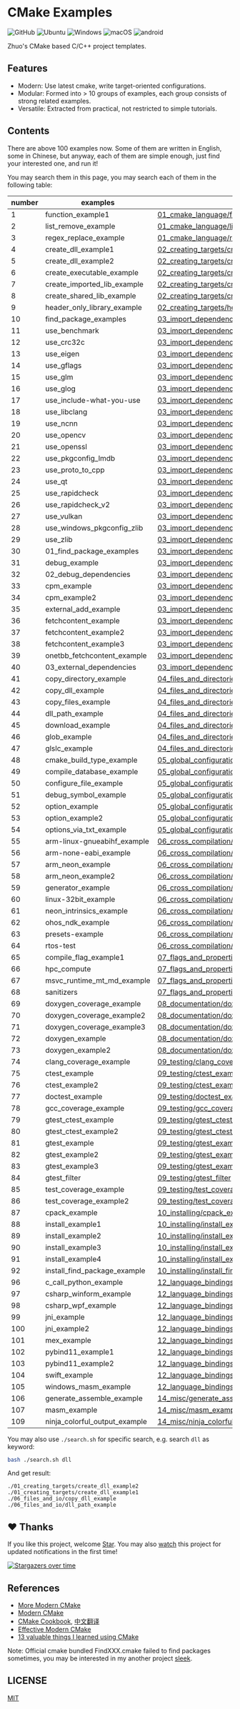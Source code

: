 # CMake Examples

<img alt="GitHub" src="https://img.shields.io/github/license/zchrissirhcz/cmake_examples"> ![Ubuntu](https://img.shields.io/badge/Ubuntu-333333?style=flat&logo=ubuntu) ![Windows](https://img.shields.io/badge/Windows-333333?style=flat&logo=windows&logoColor=blue) ![macOS](https://img.shields.io/badge/-macOS-333333?style=flat&logo=apple) ![android](https://img.shields.io/badge/-Android-333333?style=flat&logo=Android)

Zhuo's CMake based C/C++ project templates.

## Features
- Modern:    Use latest cmake, write target-oriented configurations.
- Modular:   Formed into > 10 groups of examples, each group consists of strong related examples.
- Versatile: Extracted from practical, not restricted to simple tutorials.

## Contents
There are above 100 examples now. Some of them are written in English, some in Chinese, but anyway, each of them are simple enough, just find your interested one, and run it!

You may search them in this page, you may search each of them in the following table:

| number | examples | directory |
| ------ | -------- | --------- |
| 1 | function_example1 | [01_cmake_language/function_example1](01_cmake_language/function_example1) |
| 2 | list_remove_example | [01_cmake_language/list_remove_example](01_cmake_language/list_remove_example) |
| 3 | regex_replace_example | [01_cmake_language/regex_replace_example](01_cmake_language/regex_replace_example) |
| 4 | create_dll_example1 | [02_creating_targets/create_dll_example1](02_creating_targets/create_dll_example1) |
| 5 | create_dll_example2 | [02_creating_targets/create_dll_example2](02_creating_targets/create_dll_example2) |
| 6 | create_executable_example | [02_creating_targets/create_executable_example](02_creating_targets/create_executable_example) |
| 7 | create_imported_lib_example | [02_creating_targets/create_imported_lib_example](02_creating_targets/create_imported_lib_example) |
| 8 | create_shared_lib_example | [02_creating_targets/create_shared_lib_example](02_creating_targets/create_shared_lib_example) |
| 9 | header_only_library_example | [02_creating_targets/header_only_library_example](02_creating_targets/header_only_library_example) |
| 10 | find_package_examples | [03_import_dependencies/01_find_package_examples/find_package_examples](03_import_dependencies/01_find_package_examples/find_package_examples) |
| 11 | use_benchmark | [03_import_dependencies/01_find_package_examples/use_benchmark](03_import_dependencies/01_find_package_examples/use_benchmark) |
| 12 | use_crc32c | [03_import_dependencies/01_find_package_examples/use_crc32c](03_import_dependencies/01_find_package_examples/use_crc32c) |
| 13 | use_eigen | [03_import_dependencies/01_find_package_examples/use_eigen](03_import_dependencies/01_find_package_examples/use_eigen) |
| 14 | use_gflags | [03_import_dependencies/01_find_package_examples/use_gflags](03_import_dependencies/01_find_package_examples/use_gflags) |
| 15 | use_glm | [03_import_dependencies/01_find_package_examples/use_glm](03_import_dependencies/01_find_package_examples/use_glm) |
| 16 | use_glog | [03_import_dependencies/01_find_package_examples/use_glog](03_import_dependencies/01_find_package_examples/use_glog) |
| 17 | use_include-what-you-use | [03_import_dependencies/01_find_package_examples/use_include-what-you-use](03_import_dependencies/01_find_package_examples/use_include-what-you-use) |
| 18 | use_libclang | [03_import_dependencies/01_find_package_examples/use_libclang](03_import_dependencies/01_find_package_examples/use_libclang) |
| 19 | use_ncnn | [03_import_dependencies/01_find_package_examples/use_ncnn](03_import_dependencies/01_find_package_examples/use_ncnn) |
| 20 | use_opencv | [03_import_dependencies/01_find_package_examples/use_opencv](03_import_dependencies/01_find_package_examples/use_opencv) |
| 21 | use_openssl | [03_import_dependencies/01_find_package_examples/use_openssl](03_import_dependencies/01_find_package_examples/use_openssl) |
| 22 | use_pkgconfig_lmdb | [03_import_dependencies/01_find_package_examples/use_pkgconfig_lmdb](03_import_dependencies/01_find_package_examples/use_pkgconfig_lmdb) |
| 23 | use_proto_to_cpp | [03_import_dependencies/01_find_package_examples/use_proto_to_cpp](03_import_dependencies/01_find_package_examples/use_proto_to_cpp) |
| 24 | use_qt | [03_import_dependencies/01_find_package_examples/use_qt](03_import_dependencies/01_find_package_examples/use_qt) |
| 25 | use_rapidcheck | [03_import_dependencies/01_find_package_examples/use_rapidcheck](03_import_dependencies/01_find_package_examples/use_rapidcheck) |
| 26 | use_rapidcheck_v2 | [03_import_dependencies/01_find_package_examples/use_rapidcheck_v2](03_import_dependencies/01_find_package_examples/use_rapidcheck_v2) |
| 27 | use_vulkan | [03_import_dependencies/01_find_package_examples/use_vulkan](03_import_dependencies/01_find_package_examples/use_vulkan) |
| 28 | use_windows_pkgconfig_zlib | [03_import_dependencies/01_find_package_examples/use_windows_pkgconfig_zlib](03_import_dependencies/01_find_package_examples/use_windows_pkgconfig_zlib) |
| 29 | use_zlib | [03_import_dependencies/01_find_package_examples/use_zlib](03_import_dependencies/01_find_package_examples/use_zlib) |
| 30 | 01_find_package_examples | [03_import_dependencies/01_find_package_examples](03_import_dependencies/01_find_package_examples) |
| 31 | debug_example | [03_import_dependencies/02_debug_dependencies/debug_example](03_import_dependencies/02_debug_dependencies/debug_example) |
| 32 | 02_debug_dependencies | [03_import_dependencies/02_debug_dependencies](03_import_dependencies/02_debug_dependencies) |
| 33 | cpm_example | [03_import_dependencies/03_external_dependencies/cpm_example](03_import_dependencies/03_external_dependencies/cpm_example) |
| 34 | cpm_example2 | [03_import_dependencies/03_external_dependencies/cpm_example2](03_import_dependencies/03_external_dependencies/cpm_example2) |
| 35 | external_add_example | [03_import_dependencies/03_external_dependencies/external_add_example](03_import_dependencies/03_external_dependencies/external_add_example) |
| 36 | fetchcontent_example | [03_import_dependencies/03_external_dependencies/fetchcontent_example](03_import_dependencies/03_external_dependencies/fetchcontent_example) |
| 37 | fetchcontent_example2 | [03_import_dependencies/03_external_dependencies/fetchcontent_example2](03_import_dependencies/03_external_dependencies/fetchcontent_example2) |
| 38 | fetchcontent_example3 | [03_import_dependencies/03_external_dependencies/fetchcontent_example3](03_import_dependencies/03_external_dependencies/fetchcontent_example3) |
| 39 | onetbb_fetchcontent_example | [03_import_dependencies/03_external_dependencies/onetbb_fetchcontent_example](03_import_dependencies/03_external_dependencies/onetbb_fetchcontent_example) |
| 40 | 03_external_dependencies | [03_import_dependencies/03_external_dependencies](03_import_dependencies/03_external_dependencies) |
| 41 | copy_directory_example | [04_files_and_directories/copy_directory_example](04_files_and_directories/copy_directory_example) |
| 42 | copy_dll_example | [04_files_and_directories/copy_dll_example](04_files_and_directories/copy_dll_example) |
| 43 | copy_files_example | [04_files_and_directories/copy_files_example](04_files_and_directories/copy_files_example) |
| 44 | dll_path_example | [04_files_and_directories/dll_path_example](04_files_and_directories/dll_path_example) |
| 45 | download_example | [04_files_and_directories/download_example](04_files_and_directories/download_example) |
| 46 | glob_example | [04_files_and_directories/glob_example](04_files_and_directories/glob_example) |
| 47 | glslc_example | [04_files_and_directories/glslc_example](04_files_and_directories/glslc_example) |
| 48 | cmake_build_type_example | [05_global_configurations/cmake_build_type_example](05_global_configurations/cmake_build_type_example) |
| 49 | compile_database_example | [05_global_configurations/compile_database_example](05_global_configurations/compile_database_example) |
| 50 | configure_file_example | [05_global_configurations/configure_file_example](05_global_configurations/configure_file_example) |
| 51 | debug_symbol_example | [05_global_configurations/debug_symbol_example](05_global_configurations/debug_symbol_example) |
| 52 | option_example | [05_global_configurations/option_example](05_global_configurations/option_example) |
| 53 | option_example2 | [05_global_configurations/option_example2](05_global_configurations/option_example2) |
| 54 | options_via_txt_example | [05_global_configurations/options_via_txt_example](05_global_configurations/options_via_txt_example) |
| 55 | arm-linux-gnueabihf_example | [06_cross_compilation/arm-linux-gnueabihf_example](06_cross_compilation/arm-linux-gnueabihf_example) |
| 56 | arm-none-eabi_example | [06_cross_compilation/arm-none-eabi_example](06_cross_compilation/arm-none-eabi_example) |
| 57 | arm_neon_example | [06_cross_compilation/arm_neon_example](06_cross_compilation/arm_neon_example) |
| 58 | arm_neon_example2 | [06_cross_compilation/arm_neon_example2](06_cross_compilation/arm_neon_example2) |
| 59 | generator_example | [06_cross_compilation/generator_example](06_cross_compilation/generator_example) |
| 60 | linux-32bit_example | [06_cross_compilation/linux-32bit_example](06_cross_compilation/linux-32bit_example) |
| 61 | neon_intrinsics_example | [06_cross_compilation/neon_intrinsics_example](06_cross_compilation/neon_intrinsics_example) |
| 62 | ohos_ndk_example | [06_cross_compilation/ohos_ndk_example](06_cross_compilation/ohos_ndk_example) |
| 63 | presets-example | [06_cross_compilation/presets-example](06_cross_compilation/presets-example) |
| 64 | rtos-test | [06_cross_compilation/rtos-test](06_cross_compilation/rtos-test) |
| 65 | compile_flag_example1 | [07_flags_and_properties/compile_flag_example1](07_flags_and_properties/compile_flag_example1) |
| 66 | hpc_compute | [07_flags_and_properties/hpc_compute](07_flags_and_properties/hpc_compute) |
| 67 | msvc_runtime_mt_md_example | [07_flags_and_properties/msvc_runtime_mt_md_example](07_flags_and_properties/msvc_runtime_mt_md_example) |
| 68 | sanitizers | [07_flags_and_properties/sanitizers](07_flags_and_properties/sanitizers) |
| 69 | doxygen_coverage_example | [08_documentation/doxygen_coverage_example](08_documentation/doxygen_coverage_example) |
| 70 | doxygen_coverage_example2 | [08_documentation/doxygen_coverage_example2](08_documentation/doxygen_coverage_example2) |
| 71 | doxygen_coverage_example3 | [08_documentation/doxygen_coverage_example3](08_documentation/doxygen_coverage_example3) |
| 72 | doxygen_example | [08_documentation/doxygen_example](08_documentation/doxygen_example) |
| 73 | doxygen_example2 | [08_documentation/doxygen_example2](08_documentation/doxygen_example2) |
| 74 | clang_coverage_example | [09_testing/clang_coverage_example](09_testing/clang_coverage_example) |
| 75 | ctest_example | [09_testing/ctest_example](09_testing/ctest_example) |
| 76 | ctest_example2 | [09_testing/ctest_example2](09_testing/ctest_example2) |
| 77 | doctest_example | [09_testing/doctest_example](09_testing/doctest_example) |
| 78 | gcc_coverage_example | [09_testing/gcc_coverage_example](09_testing/gcc_coverage_example) |
| 79 | gtest_ctest_example | [09_testing/gtest_ctest_example](09_testing/gtest_ctest_example) |
| 80 | gtest_ctest_example2 | [09_testing/gtest_ctest_example2](09_testing/gtest_ctest_example2) |
| 81 | gtest_example | [09_testing/gtest_example](09_testing/gtest_example) |
| 82 | gtest_example2 | [09_testing/gtest_example2](09_testing/gtest_example2) |
| 83 | gtest_example3 | [09_testing/gtest_example3](09_testing/gtest_example3) |
| 84 | gtest_filter | [09_testing/gtest_filter](09_testing/gtest_filter) |
| 85 | test_coverage_example | [09_testing/test_coverage_example](09_testing/test_coverage_example) |
| 86 | test_coverage_example2 | [09_testing/test_coverage_example2](09_testing/test_coverage_example2) |
| 87 | cpack_example | [10_installing/cpack_example](10_installing/cpack_example) |
| 88 | install_example1 | [10_installing/install_example1](10_installing/install_example1) |
| 89 | install_example2 | [10_installing/install_example2](10_installing/install_example2) |
| 90 | install_example3 | [10_installing/install_example3](10_installing/install_example3) |
| 91 | install_example4 | [10_installing/install_example4](10_installing/install_example4) |
| 92 | install_find_package_example | [10_installing/install_find_package_example](10_installing/install_find_package_example) |
| 96 | c_call_python_example | [12_language_bindings/c_call_python_example](12_language_bindings/c_call_python_example) |
| 97 | csharp_winform_example | [12_language_bindings/csharp_winform_example](12_language_bindings/csharp_winform_example) |
| 98 | csharp_wpf_example | [12_language_bindings/csharp_wpf_example](12_language_bindings/csharp_wpf_example) |
| 99 | jni_example | [12_language_bindings/jni_example](12_language_bindings/jni_example) |
| 100 | jni_example2 | [12_language_bindings/jni_example2](12_language_bindings/jni_example2) |
| 101 | mex_example | [12_language_bindings/mex_example](12_language_bindings/mex_example) |
| 102 | pybind11_example1 | [12_language_bindings/pybind11_example1](12_language_bindings/pybind11_example1) |
| 103 | pybind11_example2 | [12_language_bindings/pybind11_example2](12_language_bindings/pybind11_example2) |
| 104 | swift_example | [12_language_bindings/swift_example](12_language_bindings/swift_example) |
| 105 | windows_masm_example | [12_language_bindings/windows_masm_example](12_language_bindings/windows_masm_example) |
| 106 | generate_assemble_example | [14_misc/generate_assemble_example](14_misc/generate_assemble_example) |
| 107 | masm_example | [14_misc/masm_example](14_misc/masm_example) |
| 109 | ninja_colorful_output_example | [14_misc/ninja_colorful_output_example](14_misc/ninja_colorful_output_example) |

You may also use `./search.sh` for specific search, e.g. search `dll` as keyword:
```bash
bash ./search.sh dll
```
And get result:
```
./01_creating_targets/create_dll_example2
./01_creating_targets/create_dll_example1
./06_files_and_io/copy_dll_example
./06_files_and_io/dll_path_example
```

## ♥️ Thanks

If you like this project, welcome <a class="github-button" href="https://github.com/zchrissirhcz/cmake_examples" data-icon="octicon-star" data-show-count="true" aria-label="Star zchrissirhcz/cmake_examples on GitHub">Star</a>.
You may also <a class="github-button" href="https://github.com/zchrissirhcz/cmake_examples/subscription" data-icon="octicon-eye" data-show-count="true" aria-label="Watch zchrissirhcz/cmake_examples on GitHub">watch</a> this project for updated notifications in the first time!

[![Stargazers over time](https://starchart.cc/zchrissirhcz/cmake_examples.svg)](https://starchart.cc/zchrissirhcz/cmake_examples)


## References
- [More Modern CMake](https://hsf-training.github.io/hsf-training-cmake-webpage/)
- [Modern CMake](https://cliutils.gitlab.io/modern-cmake)
- [CMake Cookbook](https://github.com/dev-cafe/cmake-cookbook), [中文翻译](https://github.com/xiaoweiChen/CMake-Cookbook)
- [Effective Modern CMake](https://gist.github.com/mbinna/c61dbb39bca0e4fb7d1f73b0d66a4fd1)
- [13 valuable things I learned using CMake](https://gist.github.com/GuillaumeDua/a2e9cdeaf1a26906e2a92ad07137366f)

Note: Official cmake bundled FindXXX.cmake failed to find packages sometimes, you may be interested in my another project [sleek](https://github.com/zchrissirhcz/sleek).

## LICENSE

[MIT](./LICENSE)

